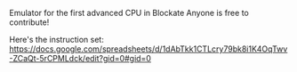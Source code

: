 Emulator for the first advanced CPU in Blockate
Anyone is free to contribute!

Here's the instruction set: https://docs.google.com/spreadsheets/d/1dAbTkk1CTLcry79bk8i1K4OqTwv-ZCaQt-5rCPMLdck/edit?gid=0#gid=0
